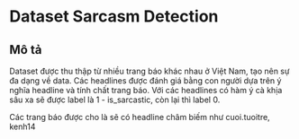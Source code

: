 # Dataset Sarcasm Detection 

## Mô tả 
Dataset được thu thập từ nhiều trang báo khác nhau ở Việt Nam, tạo nên sự đa dạng về data. Các headlines được đánh giá bằng con người dựa trên ý nghĩa headline và tính chất trang báo. Với các headlines có hàm ý cà khịa sâu xa sẽ được label là 1 - is_sarcastic, còn lại thì label 0.

Các trang báo được cho là sẽ có headline châm biếm như cuoi.tuoitre, kenh14